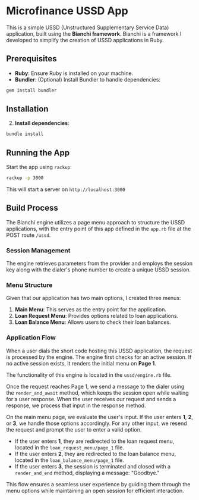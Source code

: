 # Microfinance USSD App

This is a simple USSD (Unstructured Supplementary Service Data) application, built using the **Bianchi framework**. Bianchi is a framework I developed to simplify the creation of USSD applications in Ruby.

## Prerequisites

- **Ruby**: Ensure Ruby is installed on your machine.
- **Bundler**: (Optional) Install Bundler to handle dependencies:
```bash
gem install bundler
```

## Installation

2. **Install dependencies**:
```bash
bundle install
```

## Running the App

Start the app using `rackup`:
```bash
rackup -p 3000
```

This will start a server on `http://localhost:3000`

## Build Process

The Bianchi engine utilizes a page menu approach to structure the USSD applications, with the entry point of this app defined in the `app.rb` file at the POST route `/ussd`.

### Session Management

The engine retrieves parameters from the provider and employs the session key along with the dialer's phone number to create a unique USSD session.

### Menu Structure

Given that our application has two main options, I created three menus:

1. **Main Menu**: This serves as the entry point for the application.
2. **Loan Request Menu**: Provides options related to loan applications.
3. **Loan Balance Menu**: Allows users to check their loan balances.

### Application Flow

When a user dials the short code hosting this USSD application, the request is processed by the engine. The engine first checks for an active session. If no active session exists, it renders the initial menu on **Page 1**.

The functionality of this engine is located in the `ussd/engine.rb` file.

Once the request reaches Page 1, we send a message to the dialer using the `render_and_await` method, which keeps the session open while waiting for a user response. When the user receives our request and sends a response, we process that input in the response method.

On the main menu page, we evaluate the user's input. If the user enters **1**, **2**, or **3**, we handle those options accordingly. For any other input, we resend the request and prompt the user to enter a valid option.

- If the user enters **1**, they are redirected to the loan request menu, located in the `loan_request_menu/page_1` file.
- If the user enters **2**, they are redirected to the loan balance menu, located in the `loan_balance_menu/page_1` file.
- If the user enters **3**, the session is terminated and closed with a `render_and_end` method, displaying a message: "Goodbye."

This flow ensures a seamless user experience by guiding them through the menu options while maintaining an open session for efficient interaction.